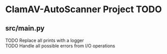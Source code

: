# ClamAV-AutoScanner Project TODO

## **src/main.py**
TODO Replace all prints with a logger  
TODO Handle all possible errors from I/O operations
